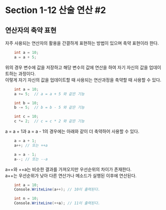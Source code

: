 # Section 1-12 산술 연산 #2


## 연산자의 축약 표현
자주 사용되는 연산자의 활용을 간결하게 표현하는 방법이 있으며 축약 표현이라 한다.

```C#
    int a = 10;
    a = a + 5;
```
위의 경우 변수에 값을 저장하고 해당 변수의 값에 연산을 하여 자기 자신의 값을 업데이트하는 과정이다.  
이렇게 자기 자신의 값을 업데이트할 때 사용되는 연산과정을 축약할 때 사용할 수 있다.

```C#
    int a = 10;
    a += 5;  // a = a + 5 와 같은 기능

    int b = 10;
    b -= 5;  // b = b - 5 와 같은 기능

    int c = 10;
    c *= 2;  // c = c * 2 와 같은 기능 
```

a = a + 1과 a = a - 1의 경우에는 아래와 같이 더 축약하어 사용할 수 있다.


```C#
    a = a + 1;
    a++; // 또는 ++a

    a = a - 1;
    a--; // 또는 --a
```

a++와 ++a는 비슷한 결과를 가져오지만 우선순위의 차이가 존재한다.   
a++는 우선순위가 낮아 다른 연산가나 메소드가 실행된 이후에 연산된다. 

```C#
    int a = 10;
    Console.WriteLine(a++); // 10이 출력된다.

    int n = 10;
    Console.WriteLine(++a); // 11이 출력된다.
```
